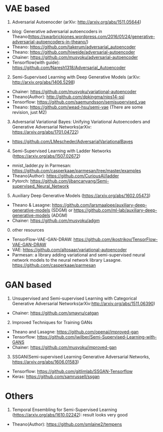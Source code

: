# VAE based
1. Adversarial Autoenocder (arXiv: http://arxiv.org/abs/1511.05644)
- blog: Generative adversarial autoencoders in Theano(https://swarbrickjones.wordpress.com/2016/01/24/generative-adversarial-autoencoders-in-theano/)
- Theano: https://github.com/takerum/adversarial_autoencoder
- Theano: https://github.com/hjweide/adversarial-autoencoder
- Chainer: https://github.com/musyoku/adversarial-autoencoder
- Tensorflow(with guide): https://github.com/Naresh1318/Adversarial_Autoencoder

2. Semi-Supervised Learning with Deep Generative Models (arXiv: http://arxiv.org/abs/1406.5298)
- Chainer: https://github.com/musyoku/variational-autoencoder
- Theano(Author): http://github.com/dpkingma/nips14-ssl
- Tensorflow: https://github.com/saemundsson/semisupervised_vae
- Theano: https://github.com/wead-hsu/semi-vae (There are some revision, just M2)

3. Adversarial Variational Bayes: Unifying Variational Autoencoders and Generative Adversarial Networks(arXiv: https://arxiv.org/abs/1701.04722)
- https://github.com/LMescheder/AdversarialVariationalBayes

4. Semi-Supervised Learning with Ladder Networks (https://arxiv.org/abs/1507.02672)
- mnist_ladder.py in Parmesan: https://github.com/casperkaae/parmesan/tree/master/examples
- Theano(Author): https://github.com/CuriousAI/ladder
- Pytorch: https://github.com/jibancanyang/Semi-supervised_Neural_Network

5. Auxiliary Deep Generative Models (https://arxiv.org/abs/1602.05473)
- Theano & Lasagne: https://github.com/larsmaaloee/auxiliary-deep-generative-models (SDGM) or https://github.com/ml-lab/auxiliary-deep-generative-models (ADGM)
- Chainer: https://github.com/musyoku/adgm

0. other resources
- TensorFlow-VAE-GAN-DRAW: https://github.com/ikostrikov/TensorFlow-VAE-GAN-DRAW
- VAE: https://github.com/altosaar/variational-autoencoder
- Parmesan: a library adding variational and semi-supervised neural network models to the neural network library Lasagne. https://github.com/casperkaae/parmesan


# GAN based
1. Unsupervised and Semi-supervised Learning with Categorical Generative Adversarial Networks(arXiv:http://arxiv.org/abs/1511.06390)
- Chainer: https://github.com/smayru/catgan

2. Improved Techniques for Training GANs
- Theano and Lasagne: https://github.com/openai/improved-gan
- Tensorflow: https://github.com/jwilber/Semi-Supervised-Learning-with-GANS
- Chainer: https://github.com/musyoku/improved-gan

3. SSGAN(Semi-supervised Learning Generative Adversarial Networks, https://arxiv.org/abs/1606.01583)
- Tensorflow: https://github.com/gitlimlab/SSGAN-Tensorflow
- Keras: https://github.com/samrussell/ssgan

# Others
1. Temporal Ensembling for Semi-Supervised Learning (https://arxiv.org/abs/1610.02242): result looks very good
- Theano(Author): https://github.com/smlaine2/tempens
